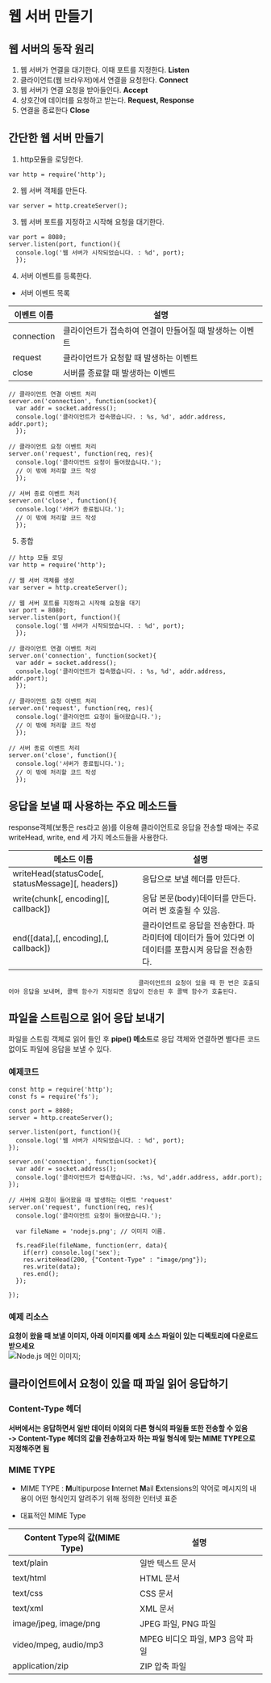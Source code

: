 # 웹 서버 만들기
## 웹 서버의 동작 원리
1. 웹 서버가 연결을 대기한다. 이때 포트를 지정한다. **Listen**
2. 클라이언트(웹 브라우저)에서 연결을 요청한다. **Connect**
3. 웹 서버가 연결 요청을 받아들인다. **Accept**
4. 상호간에 데이터를 요청하고 받는다. **Request, Response**
5. 연결을 종료한다 **Close**

## 간단한 웹 서버 만들기
1. http모듈을 로딩한다.
```
var http = require('http');
```
2. 웹 서버 객체를 만든다.  
```
var server = http.createServer();
```
3. 웹 서버 포트를 지정하고 시작해 요청을 대기한다.  
```
var port = 8080;
server.listen(port, function(){
  console.log('웹 서버가 시작되었습니다. : %d', port);
  });
```
4. 서버 이벤트를 등록한다.  
  - 서버 이벤트 목록

  이벤트 이름 | 설명
  ---|---
  connection | 클라이언트가 접속하여 연결이 만들어질 때 발생하는 이벤트
  request | 클라이언트가 요청할 때 발생하는 이벤트
  close | 서버를 종료할 때 발생하는 이벤트

```
// 클라이언트 연결 이벤트 처리
server.on('connection', function(socket){
  var addr = socket.address();
  console.log('클라이언트가 접속했습니다. : %s, %d', addr.address, addr.port);
  });

// 클라이언트 요청 이벤트 처리
server.on('request', function(req, res){
  console.log('클라이언트 요청이 들어왔습니다.');
  // 이 밖에 처리할 코드 작성
  });

// 서버 종료 이벤트 처리
server.on('close', function(){
  console.log('서버가 종료됩니다.');
  // 이 밖에 처리할 코드 작성
  });
```

5. 종합
```
// http 모듈 로딩
var http = require('http');

// 웹 서버 객체를 생성
var server = http.createServer();

// 웹 서버 포트를 지정하고 시작해 요청을 대기
var port = 8080;
server.listen(port, function(){
  console.log('웹 서버가 시작되었습니다. : %d', port);
  });

// 클라이언트 연결 이벤트 처리
server.on('connection', function(socket){
  var addr = socket.address();
  console.log('클라이언트가 접속했습니다. : %s, %d', addr.address, addr.port);
  });

// 클라이언트 요청 이벤트 처리
server.on('request', function(req, res){
  console.log('클라이언트 요청이 들어왔습니다.');
  // 이 밖에 처리할 코드 작성
  });

// 서버 종료 이벤트 처리
server.on('close', function(){
  console.log('서버가 종료됩니다.');
  // 이 밖에 처리할 코드 작성
  });
```

## 응답을 보낼 때 사용하는 주요 메소드들
response객체(보통은 res라고 씀)를 이용해 클라이언트로 응답을 전송할 때에는 주로 writeHead, write, end 세 가지 메소드들을 사용한다.  

메소드 이름 | 설명
---|---
writeHead(statusCode[, statusMessage][, headers]) | 응답으로 보낼 헤더를 만든다.
write(chunk[, encoding][, callback]) | 응답 본문(body)데이터를 만든다. 여러 번 호출될 수 있음.
end([data],[, encoding],[, callback]) | 클라이언트로 응답을 전송한다. 파라미터에 데이터가 들어 있다면 이 데이터를 포함시켜 응답을 전송한다.  
                                        클라이언트의 요청이 있을 때 한 번은 호출되어야 응답을 보내며, 콜백 함수가 지정되면 응답이 전송된 후 콜백 함수가 호출된다.

## 파일을 스트림으로 읽어 응답 보내기
파일을 스트림 객체로 읽어 들인 후 **pipe() 메소드**로 응답 객체와 연결하면 별다른 코드 없이도 파일에 응답을 보낼 수 있다.  
### 예제코드
```
const http = require('http');
const fs = require('fs');

const port = 8080;
server = http.createServer();

server.listen(port, function(){
  console.log('웹 서버가 시작되었습니다. : %d', port);
});

server.on('connection', function(socket){
  var addr = socket.address();
  console.log('클라이언트가 접속했습니다. :%s, %d',addr.address, addr.port);
});

// 서버에 요청이 들어왔을 때 발생하는 이벤트 'request'
server.on('request', function(req, res){
  console.log('클라이언트 요청이 들어왔습니다.');

  var fileName = 'nodejs.png'; // 이미지 이름.

  fs.readFile(fileName, function(err, data){
    if(err) console.log('sex');
    res.writeHead(200, {"Content-Type" : "image/png"});
    res.write(data);
    res.end();
  });
  
});
``` 
### 예제 리소스
**요청이 왔을 때 보낼 이미지, 아래 이미지를 예제 소스 파일이 있는 디렉토리에 다운로드 받으세요**  
![Node.js 메인 이미지]('./nodejs.png');

## 클라이언트에서 요청이 있을 때 파일 읽어 응답하기

### Content-Type 헤더
**서버에서는 응답하면서 일반 데이터 이외의 다른 형식의 파일들 또한 전송할 수 있음**  
**-> Content-Type 헤더의 값을 전송하고자 하는 파일 형식에 맞는 MIME TYPE으로 지정해주면 됨**  

### MIME TYPE
* MIME TYPE : **M**ultipurpose **I**nternet **M**ail **E**xtensions의 약어로 메시지의 내용이 어떤 형식인지 알려주기 위해 정의한 인터넷 표준  

* 대표적인 MIME Type  

Content Type의 값(MIME Type) | 설명
---|---
text/plain | 일반 텍스트 문서
text/html | HTML 문서
text/css | CSS 문서
text/xml | XML 문서
image/jpeg, image/png | JPEG 파일, PNG 파일
video/mpeg, audio/mp3 | MPEG 비디오 파일, MP3 음악 파일
application/zip | ZIP 압축 파일




